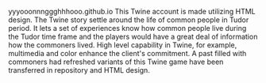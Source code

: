 yyyooonnnggghhhooo.github.io
This Twine account is made utilizing HTML design. The Twine story settle around the life of common people in Tudor period. It lets a set of experiences know how common people live during the Tudor time frame and the players would have a great deal of information how the commoners lived. High level capability in Twine, for example, multimedia and color enhance the client's commitment. A past filled with commoners had refreshed variants of this Twine game have been transferred in repository and HTML design.
